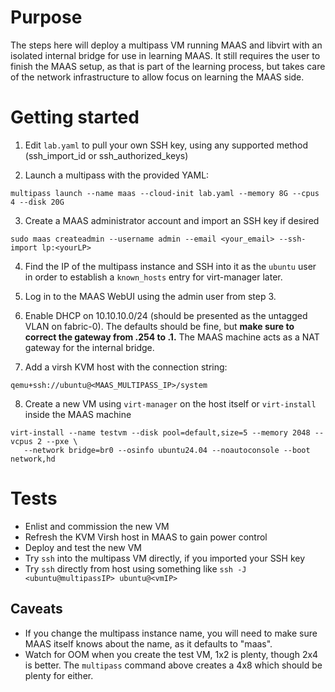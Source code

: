 # Purpose

The steps here will deploy a multipass VM running MAAS and libvirt with an isolated internal bridge for use in learning MAAS.  It still requires the user to finish the MAAS setup, as
that is part of the learning process, but takes care of the network infrastructure to allow focus on learning the MAAS side.

# Getting started

1. Edit `lab.yaml` to pull your own SSH key, using any supported method (ssh_import_id or ssh_authorized_keys)

2. Launch a multipass with the provided YAML:
```
multipass launch --name maas --cloud-init lab.yaml --memory 8G --cpus 4 --disk 20G
```

3. Create a MAAS administrator account and import an SSH key if desired
```
sudo maas createadmin --username admin --email <your_email> --ssh-import lp:<yourLP>
```

4. Find the IP of the multipass instance and SSH into it as the `ubuntu` user in order to establish a `known_hosts` entry for virt-manager later.

5. Log in to the MAAS WebUI using the admin user from step 3.

6. Enable DHCP on 10.10.10.0/24 (should be presented as the untagged VLAN on fabric-0). The defaults should be fine, but **make sure to correct the gateway from .254 to .1.**
The MAAS machine acts as a NAT gateway for the internal bridge.

7. Add a virsh KVM host with the connection string:
```
qemu+ssh://ubuntu@<MAAS_MULTIPASS_IP>/system
```

8. Create a new VM using `virt-manager` on the host itself or `virt-install` inside the MAAS machine
```
virt-install --name testvm --disk pool=default,size=5 --memory 2048 --vcpus 2 --pxe \
   --network bridge=br0 --osinfo ubuntu24.04 --noautoconsole --boot network,hd
```

# Tests
* Enlist and commission the new VM
* Refresh the KVM Virsh host in MAAS to gain power control
* Deploy and test the new VM
* Try `ssh` into the multipass VM directly, if you imported your SSH key
* Try `ssh` directly from host using something like `ssh -J <ubuntu@multipassIP> ubuntu@<vmIP>` 

## Caveats
* If you change the multipass instance name, you will need to make sure MAAS itself knows about the name, as it defaults to "maas".
* Watch for OOM when you create the test VM, 1x2 is plenty, though 2x4 is better.  The `multipass` command above creates a 4x8 which should be plenty for either.
